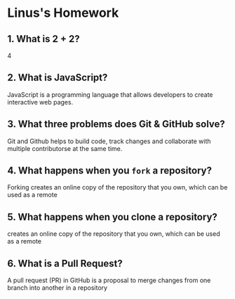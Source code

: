 # Linus's Homework

## 1. What is 2 + 2?

4

## 2. What is JavaScript?

JavaScript is a programming language that allows developers to create interactive web pages.

## 3. What three problems does Git & GitHub solve?

Git and Github helps to build code, track changes and collaborate with multiple contributorse at the same time.

## 4. What happens when you `fork` a repository?

Forking creates an online copy of the repository that you own, which can be used as a remote
## 5. What happens when you clone a repository?

creates an online copy of the repository that you own, which can be used as a remote

## 6. What is a Pull Request?

A pull request (PR) in GitHub is a proposal to merge changes from one branch into another in a repository
